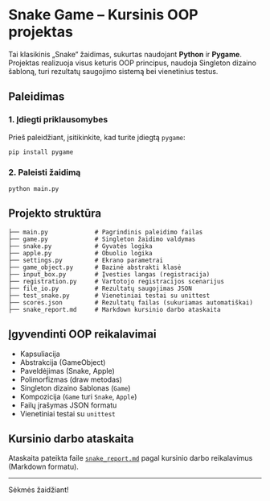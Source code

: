 # Snake Game – Kursinis OOP projektas

Tai klasikinis „Snake“ žaidimas, sukurtas naudojant **Python** ir **Pygame**. Projektas realizuoja visus keturis OOP principus, naudoja Singleton dizaino šabloną, turi rezultatų saugojimo sistemą bei vienetinius testus.

## Paleidimas

### 1. Įdiegti priklausomybes
Prieš paleidžiant, įsitikinkite, kad turite įdiegtą `pygame`:

```
pip install pygame
```

### 2. Paleisti žaidimą

```
python main.py
```

## Projekto struktūra

```
├── main.py             # Pagrindinis paleidimo failas
├── game.py             # Singleton žaidimo valdymas
├── snake.py            # Gyvatės logika
├── apple.py            # Obuolio logika
├── settings.py         # Ekrano parametrai
├── game_object.py      # Bazinė abstrakti klasė
├── input_box.py        # Įvesties langas (registracija)
├── registration.py     # Vartotojo registracijos scenarijus
├── file_io.py          # Rezultatų saugojimas JSON
├── test_snake.py       # Vienetiniai testai su unittest
├── scores.json         # Rezultatų failas (sukuriamas automatiškai)
├── snake_report.md     # Markdown kursinio darbo ataskaita
```

## Įgyvendinti OOP reikalavimai

- Kapsuliacija
- Abstrakcija (GameObject)
- Paveldėjimas (Snake, Apple)
- Polimorfizmas (draw metodas)
- Singleton dizaino šablonas (`Game`)
- Kompozicija (`Game` turi `Snake`, `Apple`)
- Failų įrašymas JSON formatu
- Vienetiniai testai su `unittest`

## Kursinio darbo ataskaita

Ataskaita pateikta faile [`snake_report.md`](snake_report.md) pagal kursinio darbo reikalavimus (Markdown formatu).

---

Sėkmės žaidžiant!
